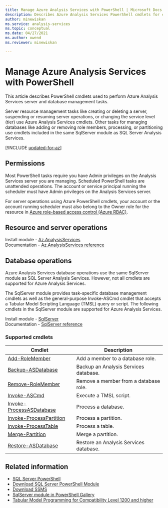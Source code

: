 ```yaml
---
title: Manage Azure Analysis Services with PowerShell | Microsoft Docs
description: Describes Azure Analysis Services PowerShell cmdlets for common administrative tasks such as creating servers, suspending operations, or changing service level.
author: minewiskan
ms.service: analysis-services
ms.topic: conceptual
ms.date: 04/27/2021
ms.author: owend
ms.reviewer: minewiskan

---
```


# Manage Azure Analysis Services with PowerShell

This article describes PowerShell cmdlets used to perform Azure Analysis Services server and database management tasks. 

Server resource management tasks like creating or deleting a server, suspending or resuming server operations, or changing the service level (tier) use Azure Analysis Services cmdlets. Other tasks for managing databases like adding or removing role members, processing, or partitioning use cmdlets included in the same SqlServer module as SQL Server Analysis Services.

[!INCLUDE [updated-for-az](../../includes/updated-for-az.md)]

## Permissions

Most PowerShell tasks require you have Admin privileges on the Analysis Services server you are managing. Scheduled PowerShell tasks are unattended operations. The account or service principal running the scheduler must have Admin privileges on the Analysis Services server. 

For server operations using Azure PowerShell cmdlets, your account or the account running scheduler must also belong to the Owner role for the resource in [Azure role-based access control (Azure RBAC)](../role-based-access-control/overview.md). 

## Resource and server operations 

Install module - [Az.AnalysisServices](https://www.powershellgallery.com/packages/Az.AnalysisServices)   
Documentation - [Az.AnalysisServices reference](/powershell/module/az.analysisservices)

## Database operations

Azure Analysis Services database operations use the same SqlServer module as SQL Server Analysis Services. However, not all cmdlets are supported for Azure Analysis Services. 

The SqlServer module provides task-specific database management cmdlets as well as the general-purpose Invoke-ASCmd cmdlet that accepts a Tabular Model Scripting Language (TMSL) query or script. The following cmdlets in the SqlServer module are supported for Azure Analysis Services.

Install module - [SqlServer](https://www.powershellgallery.com/packages/SqlServer)   
Documentation - [SqlServer reference](/powershell/module/sqlserver)

### Supported cmdlets

|Cmdlet|Description|
|------------|-----------------| 
|[Add-RoleMember](/powershell/module/sqlserver/Add-RoleMember)|Add a member to a database role.| 
|[Backup-ASDatabase](/powershell/module/sqlserver/backup-asdatabase)|Backup an Analysis Services database.|  
|[Remove-RoleMember](/powershell/module/sqlserver/remove-rolemember)|Remove a member from a database role.|   
|[Invoke-ASCmd](/powershell/module/sqlserver/invoke-ascmd)|Execute a TMSL script.|
|[Invoke-ProcessASDatabase](/powershell/module/sqlserver/invoke-processasdatabase)|Process a database.|  
|[Invoke-ProcessPartition](/powershell/module/sqlserver/invoke-processpartition)|Process a partition.| 
|[Invoke-ProcessTable](/powershell/module/sqlserver/invoke-processtable)|Process a table.|  
|[Merge-Partition](/powershell/module/sqlserver/merge-partition)|Merge a partition.|  
|[Restore-ASDatabase](/powershell/module/sqlserver/restore-asdatabase)|Restore an Analysis Services database.| 
  

## Related information

* [SQL Server PowerShell](/sql/powershell/sql-server-powershell)      
* [Download SQL Server PowerShell Module](/sql/ssms/download-sql-server-ps-module)   
* [Download SSMS](/sql/ssms/download-sql-server-management-studio-ssms)   
* [SqlServer module in PowerShell Gallery](https://www.powershellgallery.com/packages/SqlServer)    
* [Tabular Model Programming for Compatibility Level 1200 and higher](/analysis-services/tabular-model-programming-compatibility-level-1200/tabular-model-programming-for-compatibility-level-1200)